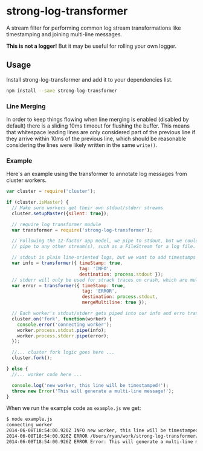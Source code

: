 strong-log-transformer
======================

A stream filter for performing common log stream transformations like
timestamping and joining multi-line messages.

**This is not a logger!** But it may be useful for rolling your own logger.

## Usage

Install strong-log-transformer and add it to your dependencies list.
```sh
npm install --save strong-log-transformer
```

### Line Merging

In order to keep things flowing when line merging is enabled (disabled by
default) there is a sliding 10ms timeout for flushing the buffer. This means
that whitespace leading lines are only considered part of the previous line if
they arrive within 10ms of the previous line, which should be reasonable
considering the lines were likely written in the same `write()`.

### Example

Here's an example using the transformer to annotate log messages from cluster
workers.

```js
var cluster = require('cluster');

if (cluster.isMaster) {
  // Make sure workers get their own stdout/stderr streams
  cluster.setupMaster({silent: true});

  // require log transformer module
  var transformer = require('strong-log-transformer');

  // Following the 12-factor app model, we pipe to stdout, but we could easily
  // pipe to any other stream(s), such as a FileStream for a log file.

  // stdout is plain line-oriented logs, but we want to add timestamps
  var info = transformer({ timeStamp: true,
                           tag: 'INFO',
                           destination: process.stdout });
  // stderr will only be used for strack traces on crash, which are multi-line
  var error = transformer({ timeStamp: true,
                            tag: 'ERROR',
                            destination: process.stdout,
                            mergeMultiline: true });

  // Each worker's stdout/stderr gets piped into our info and erro transformers
  cluster.on('fork', function(worker) {
    console.error('connecting worker');
    worker.process.stdout.pipe(info);
    worker.process.stderr.pipe(error);
  });

  //... cluster fork logic goes here ...
  cluster.fork();

} else {
  //... worker code here ...

  console.log('new worker, this line will be timestamped!');
  throw new Error('This will generate a multi-line message!');
}

```

When we run the example code as `example.js` we get:
```sh
$ node example.js
connecting worker
2014-06-08T18:54:00.920Z INFO new worker, this line will be timestamped!
2014-06-08T18:54:00.926Z ERROR /Users/ryan/work/strong-log-transformer/e.js:33\n    throw new Error('This will generate a multi-line message!');\n          ^
2014-06-08T18:54:00.926Z ERROR Error: This will generate a multi-line message!\n    at null._onTimeout (/Users/ryan/work/strong-log-transformer/e.js:33:11)\n    at Timer.listOnTimeout [as ontimeout] (timers.js:110:15)
```
